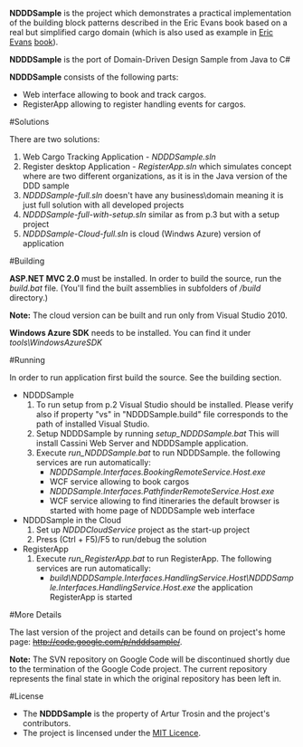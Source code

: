 **NDDDSample** is the project which demonstrates a practical implementation of the building block patterns described in the Eric Evans book based on a real but simplified cargo domain (which is also used as example in [Eric Evans](http://domaindrivendesign.org/about/index.html#eric) [book](http://www.amazon.com/Domain-Driven-Design-Tackling-Complexity-Software/dp/0321125215)).

**NDDDSample** is the port of Domain-Driven Design Sample from Java to C#

**NDDDSample** consists of the following parts:
- Web interface allowing to book and track cargos.
- RegisterApp allowing to register handling events for cargos.

#Solutions

There are two solutions:

1. Web Cargo Tracking Application - _NDDDSample.sln_
2. Register desktop Application - _RegisterApp.sln_ which simulates concept where are two different organizations, as it is in the Java version of the DDD sample
3. _NDDDSample-full.sln_ doesn't have any business\domain meaning it is just full solution with all developed projects
4. _NDDDSample-full-with-setup.sln_ similar as from p.3 but with a setup project
5. _NDDDSample-Cloud-full.sln_ is cloud (Windws Azure) version of application

#Building

**ASP.NET MVC 2.0** must be installed. In order to build the source, run the _build.bat_ file. (You'll find the built assemblies in subfolders of _/build_ directory.)

**Note:** The cloud version can be built and run only from Visual Studio 2010.

**Windows Azure SDK** needs to be installed. You can find it under _tools\WindowsAzureSDK_

#Running

In order to run application first build the source. See the building section.

- NDDDSample
	1.	To run setup from p.2 Visual Studio should be installed. Please verify also if property "vs" in "NDDDSample.build" file corresponds to the path of installed Visual Studio.
	2.	Setup NDDDSample by running _setup_NDDDSample.bat_ This will install Cassini Web Server and NDDDSample application.
	3.	Execute _run_NDDDSample.bat_ to run NDDDSample. the following services are run automatically:
		- _NDDDSample.Interfaces.BookingRemoteService.Host.exe_
		- WCF service allowing to book cargos
		- _NDDDSample.Interfaces.PathfinderRemoteService.Host.exe_
		- WCF service allowing to find itineraries the default browser is started with home page of NDDDSample web interface
-	NDDDSample in the Cloud
	1.	Set up _NDDDCloudService_ project as the start-up project
	2.	Press (Ctrl + F5)/F5 to run/debug the solution
-	RegisterApp
	1.	Execute _run_RegisterApp.bat_ to run RegisterApp. The following services are run automatically:
		- _build\NDDDSample.Interfaces.HandlingService.Host\NDDDSample.Interfaces.HandlingService.Host.exe_ the application RegisterApp is started

#More Details

The last version of the project and details can be found on project's home page: ~~http://code.google.com/p/ndddsample/~~.

**Note:** The SVN repository on Google Code will be discontinued shortly due to the termination of the Google Code project.
The current repository represents the final state in which the original repository has been left in.

#License

- The **NDDDSample** is the property of Artur Trosin and the project's contributors.
- The project is lincensed under the [MIT Licence](http://opensource.org/licenses/MIT).
